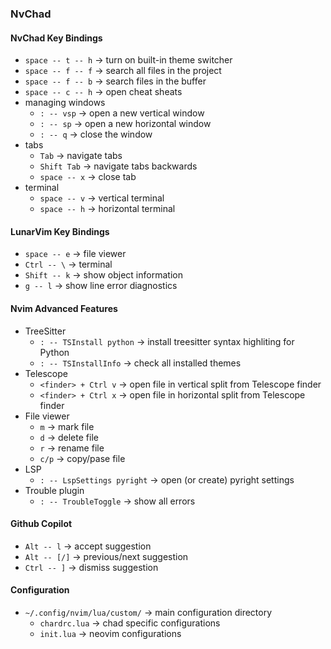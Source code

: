 ### NvChad

#### NvChad Key Bindings
* `space -- t -- h` -> turn on built-in theme switcher
* `space -- f -- f` -> search all files in the project
* `space -- f -- b` -> search files in the buffer
* `space -- c -- h` -> open cheat sheats
* managing windows
  * `: -- vsp` -> open a new vertical window
  * `: -- sp` -> open a new horizontal window
  * `: -- q` -> close the window
* tabs
  * `Tab` -> navigate tabs
  * `Shift Tab` -> navigate tabs backwards
  * `space -- x` -> close tab
* terminal
  * `space -- v` -> vertical terminal
  * `space -- h` -> horizontal terminal


#### LunarVim Key Bindings
* `space -- e` -> file viewer
* `Ctrl -- \` -> terminal
* `Shift -- k` -> show object information
* `g -- l` -> show line error diagnostics


#### Nvim Advanced Features
* TreeSitter
  * `: -- TSInstall python` -> install treesitter syntax highliting for Python
  * `: -- TSInstallInfo` -> check all installed themes
* Telescope
  * `<finder> + Ctrl v` -> open file in vertical split from Telescope finder
  * `<finder> + Ctrl x` -> open file in horizontal split from Telescope finder
* File viewer
  * `m` -> mark file
  * `d` -> delete file
  * `r` -> rename file
  * `c/p` -> copy/pase file
* LSP
  * `: -- LspSettings pyright` -> open (or create) pyright settings
* Trouble plugin
  * `: -- TroubleToggle` -> show all errors


#### Github Copilot
* `Alt -- l` -> accept suggestion
* `Alt -- [/]` -> previous/next suggestion
* `Ctrl -- ]` -> dismiss suggestion


#### Configuration
* `~/.config/nvim/lua/custom/` -> main configuration directory
  * `chardrc.lua` -> chad specific configurations
  * `init.lua` -> neovim configurations
